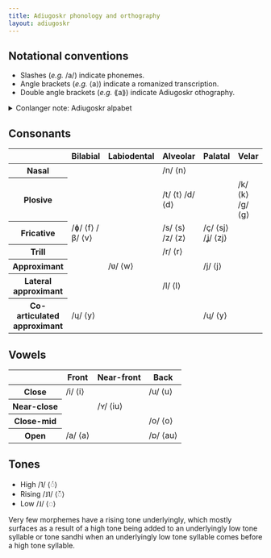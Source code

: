 ```yaml
---
title: Adiugoskr phonology and orthography
layout: adiugoskr
---
```


## Notational conventions
* Slashes (*e.g.* /a/) indicate phonemes.
* Angle brackets (*e.g.* ⟨a⟩) indicate a romanized transcription.
* Double angle brackets (*e.g.* ⟪a⟫) indicate Adiugoskr othography.

<details class="conlanger-note">
  <summary>Conlanger note: Adiugoskr alpabet</summary>

  <p>There's supposed to be a custom alphabet for Adiugoskr, but I haven't digitized it yet so it's not on this page.</p>
</details>

## Consonants
<table class="table-auto"><thead>
  <tr>
    <th></th>
    <th>Bilabial</th>
    <th>Labiodental</th>
    <th>Alveolar</th>
    <th>Palatal</th>
    <th>Velar</th>
    <th>Uvular</th>
  </tr></thead>
<tbody>
  <tr>
    <th>Nasal</th>
    <td></td>
    <td></td>
    <td>/n/ ⟨n⟩</td>
    <td></td>
    <td></td>
    <td></td>
  </tr>
  <tr>
    <th>Plosive</th>
    <td></td>
    <td></td>
    <td>/t/ ⟨t⟩ /d/ ⟨d⟩</td>
    <td></td>
    <td>/k/ ⟨k⟩ /g/ ⟨g⟩</td>
    <td></td>
  </tr>
  <tr>
    <th>Fricative</th>
    <td>/ɸ/ ⟨f⟩ /β/ ⟨v⟩</td>
    <td></td>
    <td>/s/ ⟨s⟩ /z/ ⟨z⟩</td>
    <td>/ç/ ⟨sj⟩ /ʝ/ ⟨zj⟩</td>
    <td></td>
    <td></td>
  </tr>
  <tr>
    <th>Trill</th>
    <td></td>
    <td></td>
    <td>/r/ ⟨r⟩</td>
    <td></td>
    <td></td>
    <td>/ʀ/ ⟨rr⟩</td>
  </tr>
  <tr>
    <th>Approximant</th>
    <td></td>
    <td>/ʋ/ ⟨w⟩</td>
    <td></td>
    <td>/j/ ⟨j⟩</td>
    <td></td>
    <td></td>
  </tr>
  <tr>
    <th>Lateral approximant</th>
    <td></td>
    <td></td>
    <td>/l/ ⟨l⟩</td>
    <td></td>
    <td></td>
    <td></td>
  </tr>
  <tr>
    <th>Co-articulated approximant</th>
    <td>/ɥ/ ⟨y⟩</td>
    <td></td>
    <td></td>
    <td>/ɥ/ ⟨y⟩</td>
    <td></td>
    <td></td>
  </tr>
</tbody></table>

## Vowels
<table><thead>
  <tr>
    <th></th>
    <th>Front</th>
    <th>Near-front</th>
    <th>Back</th>
  </tr></thead>
<tbody>
  <tr>
    <th>Close</th>
    <td>/i/ ⟨i⟩</td>
    <td></td>
    <td>/u/ ⟨u⟩</td>
  </tr>
  <tr>
    <th>Near-close</th>
    <td></td>
    <td>/ʏ/ ⟨iu⟩</td>
    <td></td>
  </tr>
  <tr>
    <th>Close-mid</th>
    <td></td>
    <td></td>
    <td>/o/ ⟨o⟩</td>
  </tr>
  <tr>
    <th>Open</th>
    <td>/a/ ⟨a⟩</td>
    <td></td>
    <td>/ɒ/ ⟨au⟩</td>
  </tr>
</tbody>
</table>

## Tones
* High /˥/ ⟨◌́⟩
* Rising /˩˥/ ⟨◌̌⟩
* Low /˩/ ⟨◌⟩

Very few morphemes have a rising tone underlyingly, which mostly surfaces as a result of a high tone being added to an underlyingly low tone syllable or tone sandhi when an underlyingly low tone syllable comes before a high tone syllable.